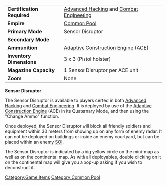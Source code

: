 |                            |                                                                                         |
| -------------------------- | --------------------------------------------------------------------------------------- |
| **Certification Required** | [Advanced Hacking](Advanced_Hacking.md) and [Combat Engineering](Combat_Engineering.md) |
| **Empire**                 | [Common Pool](Common_Pool.md)                                                           |
| **Primary Mode**           | Sensor Disruptor                                                                        |
| **Secondary Mode**         | \-                                                                                      |
| **Ammunition**             | [Adaptive Construction Engine](Adaptive_Construction_Engine.md) (ACE)                   |
| **Inventory Dimensions**   | 3 x 3 (Pistol holster)                                                                  |
| **Magazine Capacity**      | 1 Sensor Disruptor per ACE unit                                                         |
| **Zoom**                   | None                                                                                    |

**Sensor Disruptor**

The Sensor Disruptor is available to players certed in both [Advanced
Hacking](Advanced_Hacking.md) and [Combat
Engineering](Combat_Engineering.md). It is deployed by use of
the [Adaptive Construction
Engine](Adaptive_Construction_Engine.md) (ACE) in its Quaternary
Mode, and then using the "Change Ammo" function.

Once deployed, the Sensor Disruptor will block all friendly soldiers and
equipment within 30 meters from showing up on any form of enemy radar.
It can not be deployed on buildings or inside an enemy courtyard, but
can be placed within an enemy [SOI](Sphere_of_Influence.md).

The Sensor Disruptor is indicated by a big yellow circle on the mini-map
as well as on the continental map. As with all deployables, double
clicking on it on the continental map will give you a pop-up asking if
you wish to deconstruct it.

[Category:Game Items](Category:Game_Items.md) [Category:Common
Pool](Category:Common_Pool.md)
